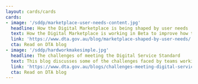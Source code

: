 ```yaml
---
layout: cards/cards
cards:
- image: '/sddp/marketplace-user-needs-content.jpg'
  headline: How the Digital Marketplace is being shaped by user needs
  text: How the Digital Marketplace is working in Beta to improve how they meet the needs of users.
  link: 'https://www.dta.gov.au/blog/marketplace-shaped-by-user-needs/'
  cta: Read on DTA blog
- image: '/sddp/hardworkmakesimple.jpg'
  headline: The challenges of meeting the Digital Service Standard
  text: This blog discusses some of the challenges faced by teams working to meet the Standard, including the DTA’s Digital Marketplace.
  link: 'https://www.dta.gov.au/blogs/challenges-meeting-digital-service-standard'
  cta: Read on DTA blog
---
```

